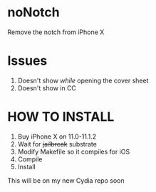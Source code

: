 # noNotch
Remove the notch from iPhone X

# Issues
1. Doesn't show *while* opening the cover sheet
2. Doesn't show in CC

# HOW TO INSTALL
1. Buy iPhone X on 11.0-11.1.2
2. Wait for ~~jailbreak~~ substrate
3. Modify Makefile so it compiles for iOS
4. Compile
5. Install

This will be on my new Cydia repo soon
